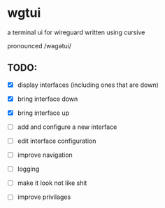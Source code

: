 # wgtui
a terminal ui for wireguard written using cursive

pronounced /wəgətui/

## TODO:
- [X] display interfaces (including ones that are down)
- [X] bring interface down
- [X] bring interface up
- [ ] add and configure a new interface
- [ ] edit interface configuration
- [ ] improve navigation
- [ ] logging
- [ ] make it look not like shit
- [ ] improve privilages 

